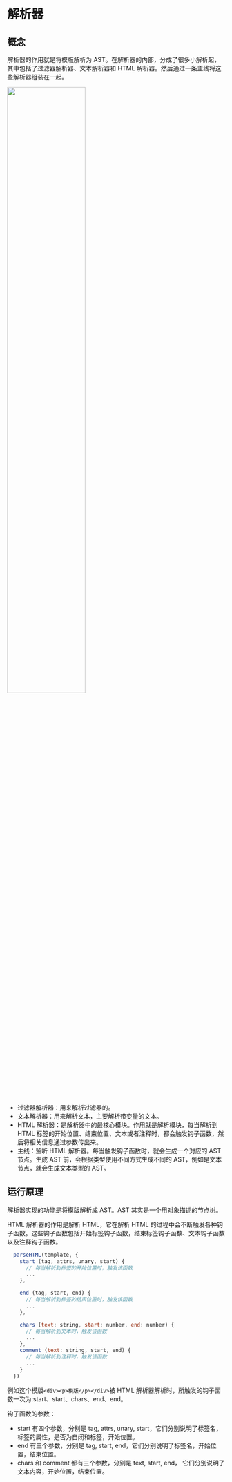 # 解析器

## 概念

解析器的作用就是将模版解析为 AST。在解析器的内部，分成了很多小解析起，其中包括了过滤器解析器、文本解析器和 HTML 解析器。然后通过一条主线将这些解析器组装在一起。

<img style="width: 60%" src="https://pic-1254114567.cos.ap-shanghai.myqcloud.com/blog/vue/vue%20%E8%A7%A3%E6%9E%90%E5%99%A8.png">

- 过滤器解析器：用来解析过滤器的。
- 文本解析器：用来解析文本，主要解析带变量的文本。
- HTML 解析器：是解析器中的最核心模块。作用就是解析模块，每当解析到 HTML 标签的开始位置、结束位置、文本或者注释时，都会触发钩子函数，然后将相关信息通过参数传出来。
- 主线：监听 HTML 解析器。每当触发钩子函数时，就会生成一个对应的 AST 节点。生成 AST 前，会根据类型使用不同方式生成不同的 AST，例如是文本节点，就会生成文本类型的 AST。

## 运行原理

解析器实现的功能是将模版解析成 AST。AST 其实是一个用对象描述的节点树。

HTML 解析器的作用是解析 HTML，它在解析 HTML 的过程中会不断触发各种钩子函数。这些钩子函数包括开始标签钩子函数，结束标签钩子函数、文本钩子函数以及注释钩子函数。

```js
  parseHTML(template, {
    start (tag, attrs, unary, start) {
      // 每当解析到标签的开始位置时，触发该函数
      ...
    },

    end (tag, start, end) {
      // 每当解析到标签的结束位置时，触发该函数
      ...
    },

    chars (text: string, start: number, end: number) {
      // 每当解析到文本时，触发该函数
      ...
    },
    comment (text: string, start, end) {
      // 每当解析到注释时，触发该函数
      ...
    }
  })

```

例如这个模版`<div><p>模版</p></div>`被 HTML 解析器解析时，所触发的钩子函数一次为:start、start、chars、end、end。

钩子函数的参数：

- start 有四个参数，分别是 tag, attrs, unary, start，它们分别说明了标签名，标签的属性，是否为自闭和标签，开始位置。
- end 有三个参数，分别是 tag, start, end，它们分别说明了标签名，开始位置，结束位置。
- chars 和 comment 都有三个参数，分别是 text, start, end， 它们分别说明了文本内容，开始位置，结束位置。
